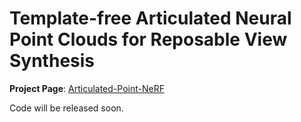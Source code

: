 # Template-free Articulated Neural Point Clouds for Reposable View Synthesis
**Project Page**: [Articulated-Point-NeRF](https://lukas.uzolas.com/Articulated-Point-NeRF/)

Code will be released soon.

